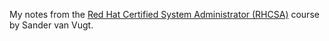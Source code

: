 My notes from the [Red Hat Certified System Administrator (RHCSA)](https://www.oreilly.com/library/view/red-hat-certified/9780135656495/) course by Sander van Vugt.
